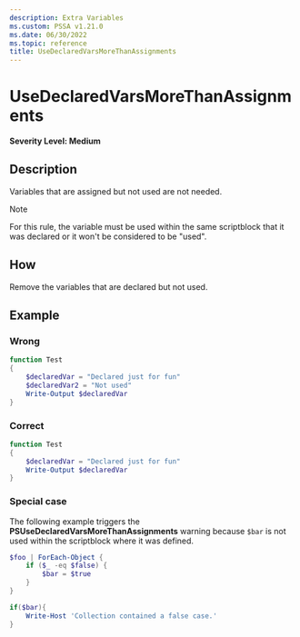 ```yaml
---
description: Extra Variables
ms.custom: PSSA v1.21.0
ms.date: 06/30/2022
ms.topic: reference
title: UseDeclaredVarsMoreThanAssignments
---
```

# UseDeclaredVarsMoreThanAssignments

**Severity Level: Medium**

## Description

Variables that are assigned but not used are not needed.

> [!NOTE]
> For this rule, the variable must be used within the same scriptblock that it was declared or it
> won't be considered to be "used".

## How

Remove the variables that are declared but not used.

## Example

### Wrong

```powershell
function Test
{
    $declaredVar = "Declared just for fun"
    $declaredVar2 = "Not used"
    Write-Output $declaredVar
}
```

### Correct

```powershell
function Test
{
    $declaredVar = "Declared just for fun"
    Write-Output $declaredVar
}
```

### Special case

The following example triggers the **PSUseDeclaredVarsMoreThanAssignments** warning because `$bar`
is not used within the scriptblock where it was defined.

```powershell
$foo | ForEach-Object {
    if ($_ -eq $false) {
        $bar = $true
    }
}

if($bar){
    Write-Host 'Collection contained a false case.'
}
```
